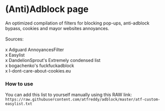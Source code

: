 # (Anti)Adblock page

An optimized compilation of filters for blocking pop-ups, anti-adblock bypass, cookies and mayor websites annoyances.<br>
<br>
Sources:<br>
<br>
x Adguard AnnoyancesFilter<br>
x Easylist<br>
x DandelionSprout's Extremely condensed list<br>
x bogachenko's fuckfuckadblock<br>
x I-dont-care-about-cookies.eu<br>

### How to use

You can add this list to yourself manually using this RAW link:
`https://raw.githubusercontent.com/atfreddy/adblock/master/atf-custom-easylist.txt`
